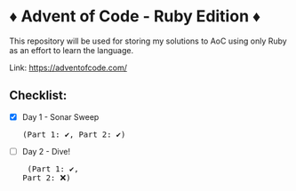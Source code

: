 # ♦️ Advent of Code - Ruby Edition ♦️

This repository will be used for storing my solutions to AoC using only Ruby as an effort to learn the language. 

Link: <https://adventofcode.com/>

## Checklist: 

- [x] Day 1 - Sonar Sweep     <pre> (Part 1: ✔️, Part 2: ✔️) </pre>
- [ ] Day 2 - Dive!           <pre> (Part 1: ✔️, Part 2: ❌) </pre>
